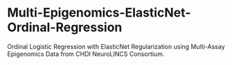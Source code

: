 # Multi-Epigenomics-ElasticNet-Ordinal-Regression
Ordinal Logistic Regression with ElasticNet Regularization using Multi-Assay Epigenomics Data from CHDI NeuroLINCS Consortium. 
